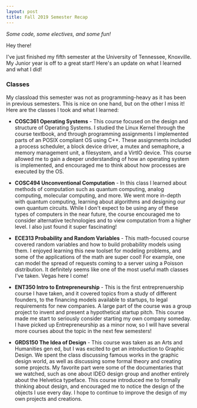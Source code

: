 ```yaml
---
layout: post
title: Fall 2019 Semester Recap
---
```

*Some code, some electives, and some fun!*

Hey there!

I've just finished my fifth semester at the University of Tennessee, Knoxville. My Junior year is off to a great start! Here's an update on what I learned and what I did!

### Classes

My classload this semester was not as programming-heavy as it has been in previous semesters. This is nice on one hand, but on the other I miss it! Here are the classes I took and what I learned:

  - **COSC361 Operating Systems** - This course focused on the design and structure of Operating Systems. I studied the Linux Kernel through the course textbook, and through programming assignments I implemented parts of an POSIX compliant OS using C++. These assignments included a process scheduler, a block device driver, a mutex and semaphore, a memory management unit, a filesystem, and a VirtIO device. This course allowed me to gain a deeper understanding of how an operating system is implemented, and encouraged me to think about how processes are executed by the OS.

  - **COSC494 Unconventional Computation** - In this class I learned about methods of computation such as quantum computing, analog computing, molecular computing, and more. We went more in-depth with quantum computing, learning about algorithms and designing our own quantum circuits. While I don't expect to be using any of these types of computers in the near future, the course encouraged me to consider alternative technologies and to view computation from a higher level. I also just found it super fascinating!

  - **ECE313 Probability and Random Variables** - This math-focused course covered random variables and how to build probability models using them. I enjoyed learning this new toolset for modeling problems, and some of the applications of the math are super cool! For example, one can model the spread of requests coming to a server using a Poisson distribution. It definitely seems like one of the most useful math classes I've taken. Vegas here I come!

  - **ENT350 Intro to Entrepreneurship** - This is the first entreprenuership course I have taken, and it covered topics from a study of different founders, to the financing models available to startups, to legal requirements for new companies. A large part of the course was a group project to invent and present a hypothetical startup pitch. This course made me start to seriously consider starting my own company someday. I have picked up Entrepreneurship as a minor now, so I will have several more courses about the topic in the next few semesters!

  - **GRDS150 The Idea of Design** - This course was taken as an Arts and Humanities gen ed, but I was excited to get an introduction to Graphic Design. We spent the class discussing famous works in the graphic design world, as well as discussing some formal theory and creating some projects. My favorite part were some of the documentaries that we watched, such as one about IDEO design group and another entirely about the Helvetica typeface. This course introduced me to formally thinking about design, and encouraged me to notice the design of the objects I use every day. I hope to continue to improve the design of my own projects and creations.